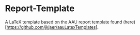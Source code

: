 # Report-Template

A LaTeX template based on the AAU report template found (here)[https://github.com/jkjaer/aauLatexTemplates].
